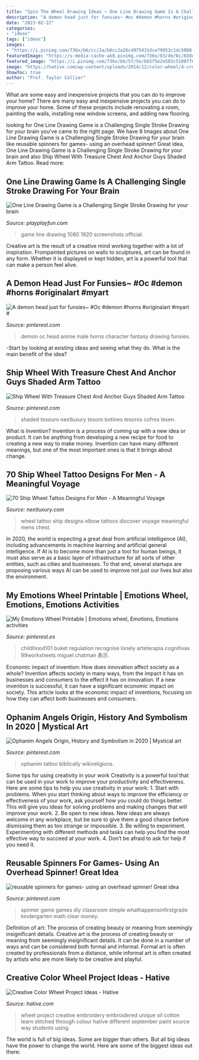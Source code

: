 ```yaml
---
title: "Spin The Wheel Drawing Ideas ~ One Line Drawing Game Is A Challenging Single Stroke Drawing For Your Brain"
description: "A demon head just for funsies~ #oc #demon #horns #originalart #myart #"
date: "2023-02-22"
categories:
- "ideas"
tags: ["ideas"]
images:
- "https://i.pinimg.com/736x/b6/cc/2a/b6cc2a26cd975431dce79952c1dc5088.jpg"
featuredImage: "https://s-media-cache-ak0.pinimg.com/736x/83/de/6c/83de6c00a94ba0a75b31ceb2b624014f.jpg"
featured_image: "https://i.pinimg.com/736x/bb/5f/5e/bb5f5e2e583c5108ff0710864f518da1.jpg"
image: "https://hative.com/wp-content/uploads/2014/12/color-wheel/4-creative-color-wheel-project-ideas.jpg"
ShowToc: true
author: "Prof. Taylor Collier"
---
```



What are some easy and inexpensive projects that you can do to improve your home?
There are many easy and inexpensive projects you can do to improve your home. Some of these projects include renovating a room, painting the walls, installing new window screens, and adding new flooring.

	

		
looking for One Line Drawing Game is a Challenging Single Stroke Drawing for your brain you've came to the right page. We have 8 Images about One Line Drawing Game is a Challenging Single Stroke Drawing for your brain like reusable spinners for games- using an overhead spinner! Great idea, One Line Drawing Game is a Challenging Single Stroke Drawing for your brain and also Ship Wheel With Treasure Chest And Anchor Guys Shaded Arm Tattoo. Read more:
		
    
## One Line Drawing Game Is A Challenging Single Stroke Drawing For Your Brain

<img loading=lazy src="https://playplayfun.com/wp-content/uploads/2018/12/Line-Game-Screen-1.jpg" onerror="this.onerror=null;this.src='https://tse4.mm.bing.net/th?id=OIP.J6ip4MEABelfoNtUGMPRvgHaNK&amp;pid=15.1';" alt="One Line Drawing Game is a Challenging Single Stroke Drawing for your brain">

_Source: playplayfun.com_

>game line drawing 1080 1920 screenshots official. 

	

Creative art is the result of a creative mind working together with a lot of inspiration. Frompainted pictures on walls to sculptures, art can be found in any form. Whether it is displayed or kept hidden, art is a powerful tool that can make a person feel alive.

    
## A Demon Head Just For Funsies~ #Oc #demon #horns #originalart #myart #

<img loading=lazy src="https://i.pinimg.com/736x/8d/03/47/8d0347fe151e97fca98052a6df4b4de7.jpg" onerror="this.onerror=null;this.src='https://tse1.mm.bing.net/th?id=OIP.phmHJz-LLVwPYKPEF0lZ5AHaJQ&amp;pid=15.1';" alt="A demon head just for funsies~ #Oc #demon #horns #originalart #myart #">

_Source: pinterest.com_

>demon oc head anime male horns character fantasy drawing funsies. 

	

-Start by looking at existing ideas and seeing what they do. What is the main benefit of the idea? 

    
## Ship Wheel With Treasure Chest And Anchor Guys Shaded Arm Tattoo

<img loading=lazy src="https://i.pinimg.com/736x/bb/5f/5e/bb5f5e2e583c5108ff0710864f518da1.jpg" onerror="this.onerror=null;this.src='https://tse2.mm.bing.net/th?id=OIP.gQb878d1dlPrkWA4VeZg2wHaHa&amp;pid=15.1';" alt="Ship Wheel With Treasure Chest And Anchor Guys Shaded Arm Tattoo">

_Source: pinterest.com_

>shaded tesouro nextluxury tesoro botines tesoros cofres lesen. 

	

What is Invention?
Invention is a process of coming up with a new idea or product. It can be anything from developing a new recipe for food to creating a new way to make money. Invention can have many different meanings, but one of the most important ones is that it brings about change.

    
## 70 Ship Wheel Tattoo Designs For Men - A Meaningful Voyage

<img loading=lazy src="https://nextluxury.com/wp-content/uploads/explore-dream-and-discover-quote-mens-ship-wheel-tattoo-design.jpg" onerror="this.onerror=null;this.src='https://tse3.mm.bing.net/th?id=OIP.gr0aExMnU53vnmXYyeXvyAAAAA&amp;pid=15.1';" alt="70 Ship Wheel Tattoo Designs For Men - A Meaningful Voyage">

_Source: nextluxury.com_

>wheel tattoo ship designs elbow tattoos discover voyage meaningful mens chest. 

	

In 2020, the world is expecting a great deal from artificial intelligence (AI), including advancements in machine learning and artificial general intelligence. If AI is to become more than just a tool for human beings, it must also serve as a basic layer of infrastructure for all sorts of other entities, such as cities and businesses. To that end, several startups are proposing various ways AI can be used to improve not just our lives but also the environment.

    
## My Emotions Wheel Printable | Emotions Wheel, Emotions, Emotions Activities

<img loading=lazy src="https://i.pinimg.com/736x/56/fd/1f/56fd1fc8a621b8d1a0d54e9867baacd3.jpg" onerror="this.onerror=null;this.src='https://tse2.mm.bing.net/th?id=OIP.E6EVdMfupsLYx5fzgVNplgHaKW&amp;pid=15.1';" alt="My Emotions Wheel Printable | Emotions wheel, Emotions, Emotions activities">

_Source: pinterest.es_

>childhood101 buket regulation recognise lonely arteterapia cognitivas 99worksheets miguel chatman 表示. 

	

Economic impact of invention: How does innovation affect society as a whole?
Invention affects society in many ways, from the impact it has on businesses and consumers to the effect it has on innovation. If a new invention is successful, it can have a significant economic impact on society. This article looks at the economic impact of inventions, focusing on how they can affect both businesses and consumers.

    
## Ophanim Angels Origin, History And Symbolism In 2020 | Mystical Art

<img loading=lazy src="https://i.pinimg.com/736x/b6/cc/2a/b6cc2a26cd975431dce79952c1dc5088.jpg" onerror="this.onerror=null;this.src='https://tse3.mm.bing.net/th?id=OIP.fbvWZO4P35msP0UuZA9_OwHaLH&amp;pid=15.1';" alt="Ophanim Angels Origin, History and Symbolism in 2020 | Mystical art">

_Source: pinterest.com_

>ophanim tattoo biblically wikireligions. 

	

Some tips for using creativity in your work
Creativity is a powerful tool that can be used in your work to improve your productivity and effectiveness. Here are some tips to help you use creativity in your work: 1. Start with problems. When you start thinking about ways to improve the efficiency or effectiveness of your work, ask yourself how you could do things better. This will give you ideas for solving problems and making changes that will improve your work. 2. Be open to new ideas. New ideas are always welcome in any workplace, but be sure to give them a good chance before dismissing them as too strange or impossible. 3. Be willing to experiment. Experimenting with different methods and tasks can help you find the most effective way to succeed at your work. 4. Don’t be afraid to ask for help if you need it.

    
## Reusable Spinners For Games- Using An Overhead Spinner! Great Idea

<img loading=lazy src="https://s-media-cache-ak0.pinimg.com/736x/83/de/6c/83de6c00a94ba0a75b31ceb2b624014f.jpg" onerror="this.onerror=null;this.src='https://tse1.mm.bing.net/th?id=OIP.QmeL7yzpKPeDc4rpJBAw9AHaH-&amp;pid=15.1';" alt="reusable spinners for games- using an overhead spinner! Great idea">

_Source: pinterest.com_

>spinner game games diy classroom simple whathappensinfirstgrade kindergarten math clear money. 

	

Definition of art: The process of creating beauty or meaning from seemingly insignificant details.
Creative art is the process of creating beauty or meaning from seemingly insignificant details. It can be done in a number of ways and can be considered both formal and informal. Formal art is often created by professionals from a distance, while informal art is often created by artists who are more likely to be creative and playful.

    
## Creative Color Wheel Project Ideas - Hative

<img loading=lazy src="https://hative.com/wp-content/uploads/2014/12/color-wheel/4-creative-color-wheel-project-ideas.jpg" onerror="this.onerror=null;this.src='https://tse4.mm.bing.net/th?id=OIP.o0Sk5dzt8w-R23ZI0rJkKAHaHa&amp;pid=15.1';" alt="Creative Color Wheel Project Ideas - Hative">

_Source: hative.com_

>wheel project creative embroidery embroidered unique oil cotton learn stitched through colour hative different september paint source way students using. 

	

The world is full of big ideas. Some are bigger than others. But all big ideas have the power to change the world. Here are some of the biggest ideas out there:

